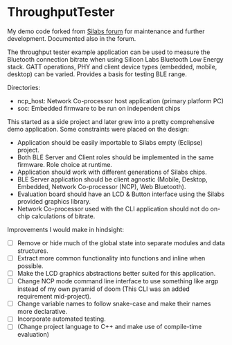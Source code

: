 # ThroughputTester

My demo code forked from [Silabs forum](https://www.silabs.com/community/wireless/bluetooth/knowledge-base.entry.html/2017/11/21/throughput_testerex-octu) for maintenance and further development. 
Documented also in the forum.

The throughput tester example application can be used to measure the Bluetooth connection bitrate when using Silicon Labs Bluetooth Low Energy stack. 
GATT operations, PHY and client device types (embedded, mobile, desktop) can be varied. Provides a basis for testing BLE range.

Directories:

- ncp_host: Network Co-processor host application (primary platform PC)
- soc: Embedded firmware to be run on independent chips

This started as a side project and later grew into a pretty comprehensive demo application.
Some constraints were placed on the design:

- Application should be easily importable to Silabs empty (Eclipse) project.
- Both BLE Server and Client roles should be implemented in the same firmware. Role choice at runtime.
- Application should work with different generations of Silabs chips.
- BLE Server application should be client agnostic (Mobile, Desktop, Embedded, Network Co-processor (NCP), Web Bluetooth).
- Evaluation board should have an LCD & Button interface using the Silabs provided graphics library.
- Network Co-processor used with the CLI application should not do on-chip calculations of bitrate.

Improvements I would make in hindsight:

- [ ] Remove or hide much of the global state into separate modules and data structures.
- [ ] Extract more common functionality into functions and inline when possible.
- [ ] Make the LCD graphics abstractions better suited for this application.
- [ ] Change NCP mode command line interface to use something like argp instead of my own pyramid of doom (This CLI was an added requirement mid-project).
- [ ] Change variable names to follow snake-case and make their names more declarative.
- [ ] Incorporate automated testing.
- [ ] (Change project language to C++ and make use of compile-time evaluation)